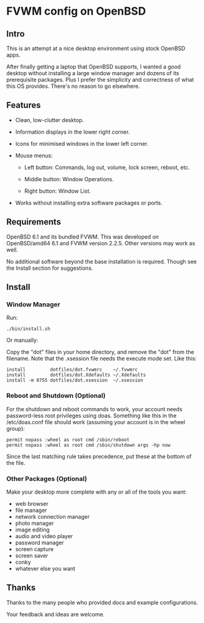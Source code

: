 # FVWM config on OpenBSD

## Intro

This is an attempt at a nice desktop environment using stock OpenBSD apps.

After finally getting a laptop that OpenBSD supports, I wanted a good desktop without installing a large window manager and dozens of its prerequisite packages. Plus I prefer the simplicity and correctness of what this OS provides. There's no reason to go elsewhere.

## Features

* Clean, low-clutter desktop.

* Information displays in the lower right corner.

* Icons for minimised windows in the lower left corner.

* Mouse menus:

  * Left button: Commands, log out, volume, lock screen, reboot, etc.

  * Middle button: Window Operations.

  * Right button: Window List.

* Works without installing extra software packages or ports.

## Requirements

OpenBSD 6.1 and its bundled FVWM. This was developed on OpenBSD/amd64 6.1 and FVWM version 2.2.5. Other versions may work as well.

No additional software beyond the base installation is required. Though see the Install section for suggestions.

## Install

### Window Manager

Run:

~~~
./bin/install.sh
~~~

Or manually:

Copy the "dot" files in your home directory, and remove the "dot" from the filename. Note that the .xsession file needs the execute mode set. Like this:

~~~
install         dotfiles/dot.fvwmrc    ~/.fvwmrc
install         dotfiles/dot.Xdefaults ~/.Xdefaults
install -m 0755 dotfiles/dot.xsession  ~/.xsession
~~~

### Reboot and Shutdown (Optional)

For the shutdown and reboot commands to work, your account needs password-less root privileges using doas. Something like this in the /etc/doas.conf file should work (assuming your account is in the wheel group):

~~~
permit nopass :wheel as root cmd /sbin/reboot
permit nopass :wheel as root cmd /sbin/shutdown args -hp now
~~~

Since the last matching rule takes precedence, put these at the bottom of the file.

### Other Packages (Optional)

Make your desktop more complete with any or all of the tools you want:

* web browser
* file manager
* network connection manager
* photo manager
* image editing
* audio and video player
* password manager
* screen capture
* screen saver
* conky
* whatever else you want


## Thanks

Thanks to the many people who provided docs and example configurations.

Your feedback and ideas are welcome.
